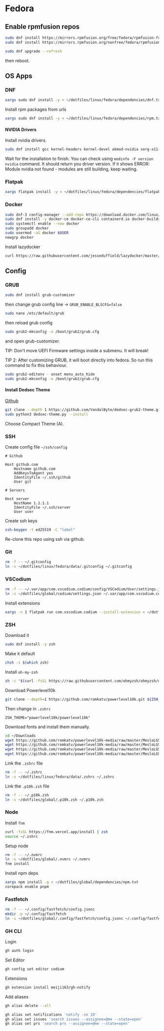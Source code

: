 # Fedora

## Enable rpmfusion repos

```bash
sudo dnf install https://mirrors.rpmfusion.org/free/fedora/rpmfusion-free-release-$(rpm -E %fedora).noarch.rpm
sudo dnf install https://mirrors.rpmfusion.org/nonfree/fedora/rpmfusion-nonfree-release-$(rpm -E %fedora).noarch.rpm
```

```bash
sudo dnf upgrade --refresh
```

then reboot.

## OS Apps

### DNF

```bash
xargs sudo dnf install -y < ~/dotfiles/linux/fedora/dependencies/dnf.txt
```

Install rpm packages from urls

```bash
xargs sudo dnf install -y < ~/dotfiles/linux/fedora/dependencies/rpm.txt
```

#### NVIDIA Drivers

Install nvidia drivers.

```bash
sudo dnf install gcc kernel-headers kernel-devel akmod-nvidia xorg-x11-drv-nvidia xorg-x11-drv-nvidia-libs xorg-x11-drv-nvidia-libs.i686
```

Wait for the installation to finish. You can check using `modinfo -F version nvidia` command.
It should return you driver version. If it shows ERROR: Module nvidia not found - modules are still building, keep waiting.

### Flatpak

```bash
xargs flatpak install -y < ~/dotfiles/linux/fedora/dependencies/flatpak.txt
```

### Docker

```bash
sudo dnf-3 config-manager --add-repo https://download.docker.com/linux/fedora/docker-ce.repo
sudo dnf install -y docker-ce docker-ce-cli containerd.io docker-buildx-plugin docker-compose-plugin
sudo systemctl enable --now docker
sudo groupadd docker
sudo usermod -aG docker $USER
newgrp docker
```

Install lazydocker

```bash
curl https://raw.githubusercontent.com/jesseduffield/lazydocker/master/scripts/install_update_linux.sh | zsh
```

## Config

### GRUB

```bash
sudo dnf install grub-customizer
```

then change grub config line -> `GRUB_ENABLE_BLSCFG=false`

```bash
sudo nano /etc/default/grub
```

then reload grub config

```bash
sudo grub2-mkconfig -o /boot/grub2/grub.cfg
```

and open grub-customizer.

TIP: Don't move UEFI Firmware settings inside a submenu. It will break!

TIP 2: After customizing GRUB, it will boot directly into fedora. So run this command to fix this behaviour.

```bash
sudo grub2-editenv - unset menu_auto_hide
sudo grub2-mkconfig -o /boot/grub2/grub.cfg
```

#### Install Dedsec Theme

[Github](https://github.com/VandalByte/dedsec-grub2-theme/tree/main)

```bash
git clone --depth 1 https://github.com/VandalByte/dedsec-grub2-theme.git && cd dedsec-grub2-theme
sudo python3 dedsec-theme.py --install
```

Choose Compact Theme (A).

### SSH

Create config file `~/ssh/config`

```
# Github

Host github.com
	Hostname github.com
	AddKeysToAgent yes
	IdentityFile ~/.ssh/github
	User git

# Servers

Host server
	HostName 1.1.1.1
	IdentityFile ~/.ssh/server
	User user

```

Create ssh keys

```bash
ssh-keygen -t ed25519 -C "label"
```

Re-clone this repo using ssh via github.

### Git

```bash
rm -f -- ~/.gitconfig
ln -s ~/dotfiles/linux/fedora/data/.gitconfig ~/.gitconfig
```

### VSCodium

```bash
rm -f -- ~/.var/app/com.vscodium.codium/config/VSCodium/User/settings.json
ln -s ~/dotfiles/global/codium/settings.json ~/.var/app/com.vscodium.codium/config/VSCodium/User/settings.json
```

Install extensions

```bash
xargs -n 1 flatpak run com.vscodium.codium --install-extension < ~/dotfiles/global/codium/extensions.txt
```

### ZSH

Download it

```bash
sudo dnf install -y zsh
```

Make it default

```bash
chsh -s $(which zsh)
```

Install `oh-my-zsh`

```bash
sh -c "$(curl -fsSL https://raw.githubusercontent.com/ohmyzsh/ohmyzsh/master/tools/install.sh)"
```

Download Powerlevel10k

```bash
git clone --depth=1 https://github.com/romkatv/powerlevel10k.git ${ZSH_CUSTOM:-$HOME/.oh-my-zsh/custom}/themes/powerlevel10k
```

Then change in `.zshrc`

```
ZSH_THEME="powerlevel10k/powerlevel10k"
```

Download fonts and install them manually.

```bash
cd ~/Downloads
wget https://github.com/romkatv/powerlevel10k-media/raw/master/MesloLGS%20NF%20Regular.ttf
wget https://github.com/romkatv/powerlevel10k-media/raw/master/MesloLGS%20NF%20Bold.ttf
wget https://github.com/romkatv/powerlevel10k-media/raw/master/MesloLGS%20NF%20Italic.ttf
wget https://github.com/romkatv/powerlevel10k-media/raw/master/MesloLGS%20NF%20Bold%20Italic.ttf
```

Link the `.zshrc` file

```bash
rm -f -- ~/.zshrc
ln -s ~/dotfiles/linux/fedora/data/.zshrc ~/.zshrc
```

Link the `.p10k.zsh` file

```bash
rm -f -- ~/.p10k.zsh
ln -s ~/dotfiles/global/.p10k.zsh ~/.p10k.zsh
```

### Node

Install `fnm`

```bash
curl -fsSL https://fnm.vercel.app/install | zsh
source ~/.zshrc
```

Setup node

```bash
rm -f -- ~/.nvmrc
ln -s ~/dotfiles/global/.nvmrc ~/.nvmrc
fnm install
```

Install npm deps

```bash
xargs npm install -g < ~/dotfiles/global/dependencies/npm.txt
corepack enable pnpm
```

### Fastfetch

```bash
rm -f -- ~/.config/fastfetch/config.jsonc
mkdir -p ~/.config/fastfetch
ln -s ~/dotfiles/global/.config/fastfetch/config.jsonc ~/.config/fastfetch/config.jsonc
```

### GH CLI

Login

```bash
gh auth login
```

Set Editor

```bash
gh config set editor codium
```

Extensions

```bash
gh extension install meiji163/gh-notify
```

Add aliases

```bash
gh alias delete --all

gh alias set notifications 'notify -sn 10'
gh alias set issues 'search issues --assignee=@me --state=open'
gh alias set prs 'search prs --assignee=@me --state=open'
```